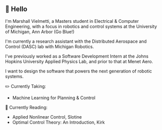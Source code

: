 ## 👋 Hello
I'm Marshall Vielmetti, a Masters student in Electrical & Computer Engineering, with a focus in robotics and control systems at the University of Michigan, Ann Arbor (Go Blue!)

I'm currently a research assistant with the Distributed Aerospace and Control (DASC) lab with Michigan Robotics.

I've previously worked as a Software Development Intern at the Johns Hopkins University Applied Physics Lab, and prior to that at Menet Aero.

I want to design the software that powers the next generation of robotic systems.

✏️ Currently Taking:
- Machine Learning for Planning & Control

📖 Currently Reading:
- Applied Nonlinear Control, Slotine
- Optimal Control Theory: An Introduction, Kirk

<!--
**MarshallVielmetti/MarshallVielmetti** is a ✨ _special_ ✨ repository because its `README.md` (this file) appears on your GitHub profile.

Here are some ideas to get you started:

- 🔭 I’m currently working on ...
- 🌱 I’m currently learning ...
- 👯 I’m looking to collaborate on ...
- 🤔 I’m looking for help with ...
- 💬 Ask me about ...
- 📫 How to reach me: ...
- 😄 Pronouns: ...
- ⚡ Fun fact: ...
-->
